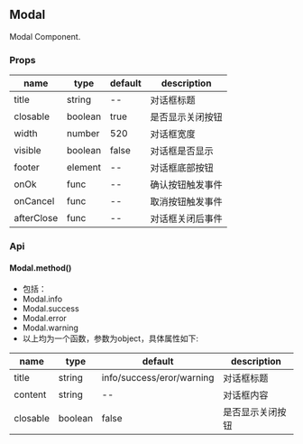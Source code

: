 ## Modal

Modal Component.

### Props
|name|type|default|description|
|---|---|---|---|
|title|string|--|对话框标题
|closable|boolean|true|是否显示关闭按钮
|width|number|520|对话框宽度
|visible|boolean|false|对话框是否显示
|footer|element|--|对话框底部按钮
|onOk|func|--|确认按钮触发事件
|onCancel|func|--|取消按钮触发事件
|afterClose|func|--|对话框关闭后事件

### Api
#### Modal.method()
- 包括：
- Modal.info
- Modal.success
- Modal.error
- Modal.warning
- 以上均为一个函数，参数为object，具体属性如下:

|name|type|default|description|
|---|---|---|---|
|title|string|info/success/eror/warning|对话框标题
|content|string|--|对话框内容
|closable|boolean|false|是否显示关闭按钮